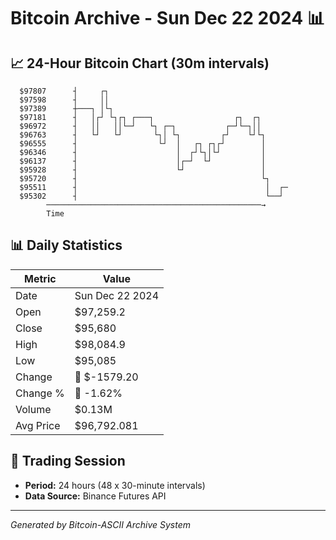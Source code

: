 # Bitcoin Archive - Sun Dec 22 2024 📊

## 📈 24-Hour Bitcoin Chart (30m intervals)

```
  $97807      ┤     ┌┐                                         
  $97598      ┤     ││                                         
  $97389      ┼───┐ │└┐                                        
  $97181      ┤   │┌┘ └┐┌┐ ┌───┐                  ┌┐  ┌┐       
  $96972      ┤   ││   ││└─┘   └┐ ┌─┐           ┌─┘└─┐││       
  $96763      ┤   └┘   └┘       └┐│ └┐         ┌┘    └┘└┐      
  $96555      ┤                  └┘  │   ┌┐ ┌┐┌┘        │      
  $96346      ┤                      │  ┌┘└┐│└┘         │      
  $96137      ┤                      │┌─┘  └┘           │      
  $95928      ┤                      └┘                 │      
  $95720      ┤                                         └┐     
  $95511      ┤                                          │  ┌─ 
  $95302      ┤                                          └──┘  
        ────────────────────────────────────────────────→
        Time
```

## 📊 Daily Statistics

| Metric | Value |
|--------|-------|
| Date | Sun Dec 22 2024 |
| Open | $97,259.2 |
| Close | $95,680 |
| High | $98,084.9 |
| Low | $95,085 |
| Change | 🔴 $-1579.20 |
| Change % | 🔴 -1.62% |
| Volume | $0.13M |
| Avg Price | $96,792.081 |

## 📅 Trading Session

- **Period:** 24 hours (48 x 30-minute intervals)
- **Data Source:** Binance Futures API

---
*Generated by Bitcoin-ASCII Archive System*
